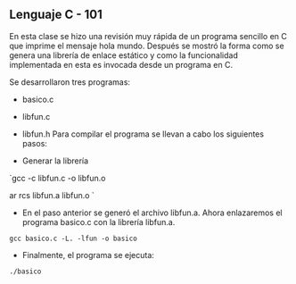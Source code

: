 ## Lenguaje C - 101

En esta clase se hizo una revisión muy rápida de un programa sencillo en C que imprime el mensaje hola mundo. Después se mostró la forma como se genera una librería de enlace estático y como la funcionalidad implementada en esta es invocada desde un programa en C.

Se desarrollaron tres programas:

+ basico.c
+ libfun.c
+ libfun.h
Para compilar el programa se llevan a cabo los siguientes pasos:

+ Generar la librería
 
`gcc -c libfun.c -o libfun.o

ar rcs libfun.a libfun.o
`

+ En el paso anterior se generó el archivo libfun.a. Ahora enlazaremos el programa basico.c con la librería libfun.a.

`
gcc basico.c -L. -lfun -o basico
`

+ Finalmente, el programa se ejecuta:

`
./basico
`
